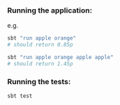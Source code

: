 ### Running the application:

e.g.

```bash
sbt "run apple orange" 
# should return 0.85p
```

```bash
sbt "run apple orange apple apple" 
# should return 1.45p
```

### Running the tests:

```bash
sbt test
```